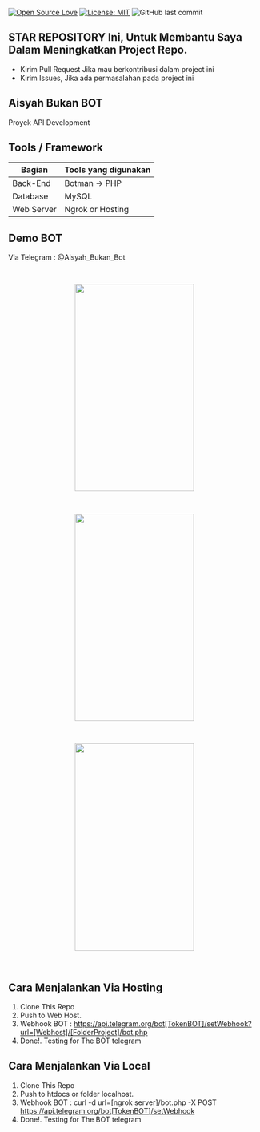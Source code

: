 [![Open Source Love](https://badges.frapsoft.com/os/v1/open-source.svg?style=flat)](https://github.com/ellerbrock/open-source-badges/)
[![License: MIT](https://img.shields.io/badge/License-MIT-green.svg)](https://opensource.org/licenses/MIT)
![GitHub last commit](https://img.shields.io/github/last-commit/kholilboy/Aisyah-Bukan-Bot)

## STAR REPOSITORY Ini, Untuk Membantu Saya Dalam Meningkatkan Project Repo.
- Kirim Pull Request Jika mau berkontribusi dalam project ini
- Kirim Issues, Jika ada permasalahan pada project ini

## Aisyah Bukan BOT
Proyek API Development

## Tools / Framework
| Bagian | Tools yang digunakan |
| --- | --- |
| Back-End | Botman -> PHP |
| Database | MySQL |
| Web Server | Ngrok or Hosting |

## Demo BOT
Via Telegram : @Aisyah_Bukan_Bot

<br>
<p align="center">
        <img src="/images/aisyah1.jpg" width="238" height="414">
</p>

<br>
<p align="center">
        <img src="/images/aisyah2.jpg" width="238" height="414">
</p>

<br>
<p align="center">
        <img src="/images/aisyah3.jpg" width="238" height="414">
</p>
<br>

## Cara Menjalankan Via Hosting
1. Clone This Repo 
2. Push to Web Host.
3. Webhook BOT : https://api.telegram.org/bot[TokenBOT]/setWebhook?url=[Webhost]/[FolderProject]/bot.php
4. Done!. Testing for The BOT telegram

## Cara Menjalankan Via Local
1. Clone This Repo 
2. Push to htdocs or folder localhost.
3. Webhook BOT : curl -d url=[ngrok server]/bot.php -X POST https://api.telegram.org/bot[TokenBOT]/setWebhook
4. Done!. Testing for The BOT telegram